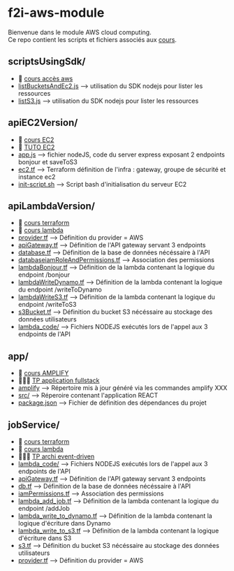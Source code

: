 # f2i-aws-module

Bienvenue dans le module AWS cloud computing.  
Ce repo contient les scripts et fichiers associés aux [cours](https://www.notion.so/AWS-cloud-computing-014d4f12a07f407285c1999855c93ffc?pvs=4).

## **scriptsUsingSdk/**
  - 📖 [cours accès aws](https://www.notion.so/COURS-Les-diff-rentes-fa-ons-d-interagir-avec-AWS-e0ad210e34f84e7d884183c12db8b972?pvs=4#d94806a9985d4edc98a195ef32527fbb)
  - [listBucketsAndEc2.js](scriptsUsingSdk/listBucketsAndEc2.js) --> utilisation du SDK nodejs pour lister les ressources
  - [listS3.js](scriptsUsingSdk/listS3.js) --> utilisation du SDK nodejs pour lister les ressources

## **apiEC2Version/** 

  - 📖 [cours EC2](https://www.notion.so/COURS-Pr-sentation-de-EC2-ac3ccf4b3ef143a0a1b6037c0dd25fda?pvs=4#881467b3b5f34e42972f17849993a587)
  - 📖 [TUTO EC2](https://www.notion.so/TUTO-Mise-en-place-d-un-serveur-EC2-express-avec-un-endpoint-de-calcul-simple-8fc041a725914c1d93909b4fa8293628?pvs=4#056a025ee4c346f18629122ba1a524f8)
  - [app.js](apiEC2Version/app.js) --> fichier nodeJS, code du server express exposant 2 endpoints bonjour et saveToS3
  - [ec2.tf](apiEC2Version/ec2.tf) --> Terraform définition de l'infra : gateway, groupe de sécurité et instance ec2
  - [init-script.sh](apiEC2Version/init-script.sh) --> Script bash d'initialisation du serveur EC2 

## **apiLambdaVersion/**
  - 📖 [cours terraform](https://www.notion.so/COURS-Concepts-cl-s-de-terraform-ec84aaf8f0e54acab4a343091375122d?pvs=4#905f96bff82343128451d031f2533f3b)
  - 📖 [cours lambda](https://www.notion.so/COURS-Lambda-et-Serverless-dfc974b63b904edfb5190bf745fe86dd?pvs=4#253db483914c4818b6696dddd3c72190)
  - [provider.tf](apiLambdaVersion/provider.tf) --> Définition du provider = AWS
  - [apiGateway.tf](apiLambdaVersion/apiGateway.tf) --> Définition de l'API gateway servant 3 endpoints
  - [database.tf](apiLambdaVersion/database.tf) --> Définition de la base de données nécéssaire à l'API 
  - [databaseiamRoleAndPermissions.tf](apiLambdaVersion/iamRoleAndPermissions.tf) --> Association des permissions 
  - [lambdaBonjour.tf](apiLambdaVersion/lambdaBonjour.tf) --> Définition de la lambda contenant la logique du endpoint /bonjour
  - [lambdaWriteDynamo.tf](apiLambdaVersion/lambdaWriteDynamo.tf) --> Définition de la lambda contenant la logique du endpoint /writeToDynamo
  - [lambdaWriteS3.tf](apiLambdaVersion/lambdaWriteS3.tf) --> Définition de la lambda contenant la logique du endpoint /writeToS3
  - [s3Bucket.tf](apiLambdaVersion/s3Bucket.tf) --> Définition du bucket S3 nécéssaire au stockage des données utilisateurs
  - [lambda_code/](apiLambdaVersion/lambda_code/) --> Fichiers NODEJS exécutés lors de l'appel aux 3 endpoints de l'API

## **app/**
  - 📖 [cours AMPLIFY](https://www.notion.so/COURS-TUTO-Amplify-CI-CD-69bbd1924cef4939b05c551f508c8174?pvs=4#ccf7000583194c119ed41fd00e712b96)
  - 👨🏼‍🏫 [TP application fullstack](https://www.notion.so/TP-2-Application-FullStack-812fd5fbc9ee48c3a877cd345154fcec?pvs=4#a77807dfc0ce4090ae2b028d65f726a4)
  - [amplify](app/amplify) --> Répertoire mis à jour généré via les commandes amplify XXX
  - [src/](app/src/) --> Réperoire contenant l'application REACT
  - [package.json](app/package.json) --> Fichier de définition des dépendances du projet

## **jobService/**
  - 📖 [cours terraform](https://www.notion.so/COURS-Concepts-cl-s-de-terraform-ec84aaf8f0e54acab4a343091375122d?pvs=4#905f96bff82343128451d031f2533f3b)
  - 📖 [cours lambda](https://www.notion.so/COURS-Lambda-et-Serverless-dfc974b63b904edfb5190bf745fe86dd?pvs=4#253db483914c4818b6696dddd3c72190)
  - 👨🏼‍🏫 [TP archi event-driven](https://www.notion.so/TP-1-Architecture-v-nementielle-ef11ea81e6764ed484e7c8e695daa382?pvs=4#c50e9598a1d54574a5012b96e7ab2d91)
  - [lambda_code/](jobService/lambda_code) --> Fichiers NODEJS exécutés lors de l'appel aux 3 endpoints de l'API
  - [apiGateway.tf](jobService/apiGateway.tf) --> Définition de l'API gateway servant 3 endpoints
  - [db.tf](jobService/db.tf) --> Définition de la base de données nécéssaire à l'API 
  - [iamPermissions.tf](jobService/iamPermissions.tf) --> Association des permissions 
  - [lambda_add_job.tf](jobService/lambda_add_job.tf) --> Définition de la lambda contenant la logique du endpoint /addJob
  - [lambda_write_to_dynamo.tf](jobService/lambda_write_to_dynamo.tf) --> Définition de la lambda contenant la logique d'écriture dans Dynamo
  - [lambda_write_to_s3.tf](jobService/lambda_write_to_s3.tf) --> Définition de la lambda contenant la logique d'écriture dans S3
  - [s3.tf](jobService/s3.tf) --> Définition du bucket S3 nécéssaire au stockage des données utilisateurs
  - [provider.tf](jobService/provider.tf) --> Définition du provider = AWS

